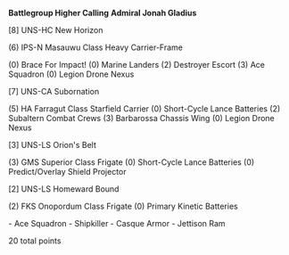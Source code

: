 **Battlegroup Higher Calling**
**Admiral Jonah Gladius**


[8]  UNS-HC New Horizon
 
(6)   IPS-N Masauwu Class Heavy Carrier-Frame <p>
(0)   Brace For Impact!
(0)   Marine Landers
(2)   Destroyer Escort
(3)   Ace Squadron
(0)   Legion Drone Nexus


[7]  UNS-CA Subornation <p>
(5)   HA Farragut Class Starfield Carrier
(0)   Short-Cycle Lance Batteries
(2)   Subaltern Combat Crews
(3)   Barbarossa Chassis Wing
(0)   Legion Drone Nexus

 
[3]  UNS-LS Orion's Belt <p>
(3)   GMS Superior Class Frigate
(0)   Short-Cycle Lance Batteries
(0)   Predict/Overlay Shield Projector

 
[2]  UNS-LS Homeward Bound <p>
(2)   FKS Onopordum Class Frigate
(0)   Primary Kinetic Batteries

 <p>
 -   Ace Squadron
 -   Shipkiller
 -   Casque Armor
 -   Jettison Ram

 
20 total points
